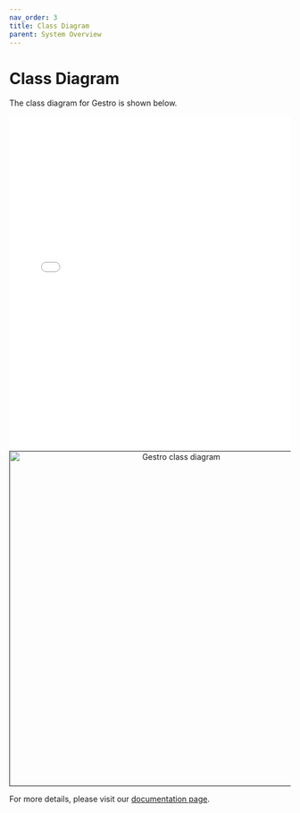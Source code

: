 ```yaml
---
nav_order: 3
title: Class Diagram
parent: System Overview
---
```


# Class Diagram

The class diagram for Gestro is shown below.

<embed src="../images/class-diagram.pdf" type="application/pdf" width="100%" height="600px" />

<div align="center">
  <a href="">
    <img src="" alt="Gestro class diagram" width="600">
  </a>
</div>

For more details, please visit our [documentation page](docs/html/index.html).
